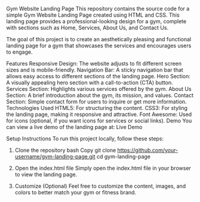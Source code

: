 Gym Website Landing Page
This repository contains the source code for a simple Gym Website Landing Page created using HTML and CSS. This landing page provides a professional-looking design for a gym, complete with sections such as Home, Services, About Us, and Contact Us.

The goal of this project is to create an aesthetically pleasing and functional landing page for a gym that showcases the services and encourages users to engage.

Features
Responsive Design: The website adjusts to fit different screen sizes and is mobile-friendly.
Navigation Bar: A sticky navigation bar that allows easy access to different sections of the landing page.
Hero Section: A visually appealing hero section with a call-to-action (CTA) button.
Services Section: Highlights various services offered by the gym.
About Us Section: A brief introduction about the gym, its mission, and values.
Contact Section: Simple contact form for users to inquire or get more information.
Technologies Used
HTML5: For structuring the content.
CSS3: For styling the landing page, making it responsive and attractive.
Font Awesome: Used for icons (optional, if you want icons for services or social links).
Demo
You can view a live demo of the landing page at:
Live Demo

Setup Instructions
To run this project locally, follow these steps:

1. Clone the repository
bash
Copy
git clone https://github.com/your-username/gym-landing-page.git
cd gym-landing-page
2. Open the index.html file
Simply open the index.html file in your browser to view the landing page.

3. Customize (Optional)
Feel free to customize the content, images, and colors to better match your gym or fitness brand.
